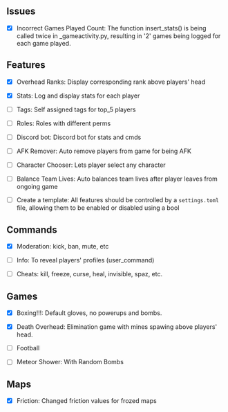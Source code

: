 ## Issues
- [x] Incorrect Games Played Count: The function insert_stats() is being called twice in _gameactivity.py, resulting in '2' games being logged for each game played.


## Features
- [x] Overhead Ranks: Display corresponding rank above players' head
- [x] Stats: Log and display stats for each player
- [ ] Tags: Self assigned tags for top_5 players
- [ ] Roles: Roles with different perms 
- [ ] Discord bot: Discord bot for stats and cmds
- [ ] AFK Remover: Auto remove players from game for being AFK
- [ ] Character Chooser: Lets player select any character
- [ ] Balance Team Lives: Auto balances team lives after player leaves from ongoing game
- [ ] Create a template: All features should be controlled by a `settings.toml` file, allowing them to be enabled or disabled using a bool


## Commands
- [x] Moderation: kick, ban, mute, etc
- [ ] Info: To reveal players' profiles (user_command)
- [ ] Cheats: kill, freeze, curse, heal, invisible, spaz, etc.


## Games
- [x] Boxing!!!: Default gloves, no powerups and bombs.
- [x] Death Overhead: Elimination game with mines spawing above players' head.
- [ ] Football
- [ ] Meteor Shower: With Random Bombs


## Maps
- [x] Friction: Changed friction values for frozed maps
